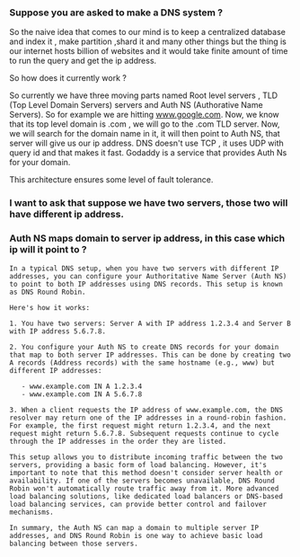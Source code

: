 ### Suppose you are asked to make a DNS system ?

So the naive idea that comes to our mind is to keep a centralized database and index it , make partition ,shard it and many other things but the thing is our internet hosts billion of websites and
it would take finite amount of time to run the query and get the ip address.


So how does it currently work ?

So currently we have three moving parts named Root level servers , TLD (Top Level Domain Servers) servers and Auth NS (Authorative Name Servers).
So for example we are hitting www.google.com. Now, we know that its top level domain is .com , we will go to the .com TLD server. Now, we will search
for the domain name in it, it will then point to Auth NS, that server will give us our ip address. DNS doesn't use TCP , it uses UDP with query id and
that makes it fast. Godaddy is a service that provides Auth Ns for your domain. 

This architecture ensures some level of fault tolerance.

### I want to ask that suppose we have two servers, those two will have different ip address.
### Auth NS maps domain to server ip address, in this case which ip will it point to ?

```
In a typical DNS setup, when you have two servers with different IP addresses, you can configure your Authoritative Name Server (Auth NS) to point to both IP addresses using DNS records. This setup is known as DNS Round Robin.

Here's how it works:

1. You have two servers: Server A with IP address 1.2.3.4 and Server B with IP address 5.6.7.8.

2. You configure your Auth NS to create DNS records for your domain that map to both server IP addresses. This can be done by creating two A records (Address records) with the same hostname (e.g., www) but different IP addresses:

   - www.example.com IN A 1.2.3.4
   - www.example.com IN A 5.6.7.8

3. When a client requests the IP address of www.example.com, the DNS resolver may return one of the IP addresses in a round-robin fashion. For example, the first request might return 1.2.3.4, and the next request might return 5.6.7.8. Subsequent requests continue to cycle through the IP addresses in the order they are listed.

This setup allows you to distribute incoming traffic between the two servers, providing a basic form of load balancing. However, it's important to note that this method doesn't consider server health or availability. If one of the servers becomes unavailable, DNS Round Robin won't automatically route traffic away from it. More advanced load balancing solutions, like dedicated load balancers or DNS-based load balancing services, can provide better control and failover mechanisms.

In summary, the Auth NS can map a domain to multiple server IP addresses, and DNS Round Robin is one way to achieve basic load balancing between those servers.
```
